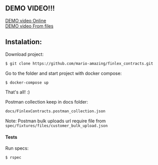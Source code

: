 ## DEMO VIDEO!!!
[DEMO video Online](https://marioamazing.cdn.spotlightr.com/watch/MTE0NjY5Mw==)
<br>
[DEMO video From files](https://github.com/mario-amazing/finlex_contracts/blob/master/docs/FinlexDemo.mov)
## Instalation:

Download project:
```sh
$ git clone https://github.com/mario-amazing/finlex_contracts.git
```

Go to the folder and start project with docker compose:
```sh
$ docker-compose up
```
That's all! :)

Postman collection keep in docs folder:
```sh
docs/FinlexContracts.postman_collection.json
```
Note: Postman bulk uploads url require file from `spec/fixtures/files/customer_bulk_upload.json`
#### Tests
Run specs:
```sh
$ rspec
```
